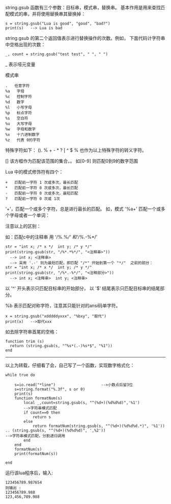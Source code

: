 string.gsub 函数有三个参数：目标串，模式串，替换串。
基本作用是用来查找匹配模式的串，并将使用替换串其替换掉： 

```
s = string.gsub("Lua is good", "good", "bad?") 
print(s)   --> Lua is bad
```

string.gsub 的第二个返回值表示进行替换操作的次数。例如，
下面代码计字符串中空格出现的次数： 

```
_, count = string.gsub("test test", " ", " ") 
```

_ 表示哑元变量

模式串

```
.   任意字符 
%a   字母 
%c   控制字符 
%d   数字 
%l   小写字母 
%p   标点字符 
%s   空白符 
%u   大写字母 
%w   字母和数字 
%x   十六进制数字 
%z   代表 0的字符 
```

特殊字符如下：
(). % + - * ? [ ^ $ 
% 也作为以上特殊字符的转义字符。

[] 该方框作为匹配该范围的集合，。
  如[0-9] 则匹配0到9的数字范围

Lua 中的模式修饰符有四个： 

```
+   匹配前一字符 1 次或多次，最长匹配
*   匹配前一字符 0 次或多次，最长匹配
-   匹配前一字符 0 次或多次，最短匹配
?   匹配前一字符 0 次或 1次 
```

'+'，匹配一个或多个字符，总是进行最长的匹配。
如，模式  '%a+'  匹配一个或多个字母或者一个单词： 

注意以上的区别：

如：匹配c中的注释串
用 '/%*.*%*/'  和'/%*.-%*/'

```
str = "int x; /* x */  int y; /* y */" 
print(string.gsub(str, "/%*.*%*/", "<注释串>")) 
  --> int x; <注释串> 
  --> 采用 '.-' 则为最短匹配，即匹配 "/*" 开始到第一个 "*/"  之前的部分： 
str = "int x; /* x */  int y; /* y */" 
print(string.gsub(str, "/%*.-%*/", "<注释部分>")) 
  --> int x; <注释串>  int y; <注释串> 
```


以 '^'  开头表示只匹配目标串的开始部分，
以 '$'  结尾表示只匹配目标串的结尾部分。

%b 表示匹配对称字符，注意其只能针对的ansi码单字符。

```
x = string.gsub("xdddddyxxx", "%bxy", "取代")
print(x)   -->取代xxx
```

如去除字符串首尾的空格： 

```
function trim (s) 
  return (string.gsub(s, "^%s*(.-)%s*$", "%1")) 
end 
```

-----------------------------------------------------------------
以上为转载，仔细看了会，自己写了一个函数，实现数字格式化：

```
while true do
	
	s=io.read("*line")                    -->小数点后留3位
	s=string.format("%.3f", s or 0)
	print(s)
	function formatNum(s)
		local _,count=string.gsub(s, "^(%d+)(%d%d%d)",'%1')   
		-->字符串模式匹配
		if count==0 then
			return s
		else
			return formatNum(string.gsub(s, "^(%d+)(%d%d%d.*)", '%1')) .. (string.gsub(s, "^(%d+)(%d%d%d)", ',%2'))                                                                                                  								-->字符串模式匹配，分割递归调用
		end
	end
	formatNum(s)
	print(formatNum(s))
	
end
```

运行该lua程序后，输入:

```
123456789.987654
则输出 :
123456789.988
123,456,789.988
```